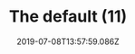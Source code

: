 ---
title: The default (11)
date: 2019-07-08T13:57:59.086Z
year: 2019
tags:
  - painting
  - theDefault
coverImage: /images/uploads/iriée_zamble-the_default-11.jpg
material: Acrylic on canvas
dimensions: 50 x 35 cm
---